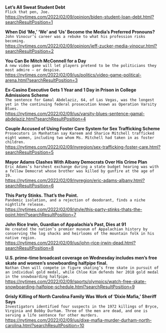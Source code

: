 **Let’s All Sweat Student Debt**\
`Flick that pen, Joe.`\
https://nytimes.com/2022/02/09/opinion/biden-student-loan-debt.html?searchResultPosition=1

**When Did ‘Me,’ ‘We’ and ‘Us’ Become the Media’s Preferred Pronouns?**\
`John Vinocur’s career was a rebuke to what his profession risks becoming.`\
https://nytimes.com/2022/02/09/opinion/jeff-zucker-media-vinocur.html?searchResultPosition=2

**You Can Be Mitch McConnell for a Day**\
`A new video game will let players pretend to be the politicians they most admire — or despise.`\
https://nytimes.com/2022/02/09/us/politics/video-game-political-arena.html?searchResultPosition=3

**Ex-Casino Executive Gets 1 Year and 1 Day in Prison in College Admissions Scheme**\
`The sentence for Gamal Abdelaziz, 64, of Las Vegas, was the longest yet in the continuing federal prosecution known as Operation Varsity Blues.`\
https://nytimes.com/2022/02/09/us/varsity-blues-sentence-gamal-abdelaziz.html?searchResultPosition=4

**Couple Accused of Using Foster Care System for Sex Trafficking Scheme**\
`Prosecutors in Manhattan say Kareem and Sharice Mitchell trafficked eight women, including two whom Ms. Mitchell had taken in as foster children.`\
https://nytimes.com/2022/02/09/nyregion/sex-trafficking-foster-care.html?searchResultPosition=5

**Mayor Adams Clashes With Albany Democrats Over His Crime Plan**\
`Eric Adams’s harshest exchange during a state budget hearing was with a fellow Democrat whose brother was killed by gunfire at the age of 19.`\
https://nytimes.com/2022/02/09/nyregion/eric-adams-albany.html?searchResultPosition=6

**This Party Stinks. That’s the Point.**\
`Pandemic isolation, and a rejection of deodorant, finds a niche nightlife release.`\
https://nytimes.com/2022/02/09/style/this-party-stinks-thats-the-point.html?searchResultPosition=7

**John Rice Irwin, Guardian of Appalachia’s Past, Dies at 91**\
`He created the nation’s premier museum of Appalachian history by conserving the log shacks and heirlooms of the mountain folk in his native region.`\
https://nytimes.com/2022/02/09/us/john-rice-irwin-dead.html?searchResultPosition=8

**U.S. prime-time broadcast coverage on Wednesday includes men’s free skate and women’s snowboarding halfpipe final.**\
`Nathan Chen will compete in figure skating’s free skate in pursuit of an individual gold medal, while Chloe Kim defends her 2018 gold medal in the snowboarding halfpipe.`\
https://nytimes.com/2022/02/09/sports/olympics/watch-free-skate-snowboarding-halfpipe-schedule.html?searchResultPosition=9

**Grisly Killing of North Carolina Family Was Work of ‘Dixie Mafia,’ Sheriff Says**\
`Investigators identified four suspects in the 1972 killings of Bryce, Virginia and Bobby Durham. Three of the men are dead, and one is serving a life sentence for other murders.`\
https://nytimes.com/2022/02/09/us/dixe-mafia-murder-durham-north-carolina.html?searchResultPosition=10

